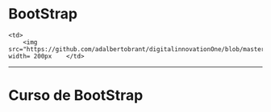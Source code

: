 # BootStrap
    <td>
        <img src="https://github.com/adalbertobrant/digitalinnovationOne/blob/master/html5_CSS3/bootstrap/Bootstrap.png width= 200px    </td>
---
<h1> Curso de BootStrap <h1>
